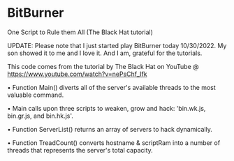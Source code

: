# BitBurner
One Script to Rule them All (The Black Hat tutorial)

UPDATE: Please note that I just started play BitBurner today 10/30/2022. My son showed it to me and I love it. And I am, grateful for the tutorials.

This code comes from the tutorial by The Black Hat on YouTube @ https://www.youtube.com/watch?v=nePsChf_Ifk

• Function Main() diverts all of the server's available threads to the most valuable command.

• Main calls upon three scripts to weaken, grow and hack: 'bin.wk.js, bin.gr.js, and bin.hk.js'.

• Function ServerList() returns an array of servers to hack dynamically.

• Function TreadCount() converts hostname & scriptRam into a number of threads that represents the server's total capacity.

